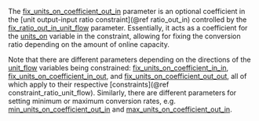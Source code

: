 The [fix\_units\_on\_coefficient\_out\_in](@ref) parameter is an optional coefficient in the
[unit output-input ratio constraint](@ref ratio_out_in) controlled by the [fix\_ratio\_out\_in\_unit\_flow](@ref) parameter.
Essentially, it acts as a coefficient for the [units\_on](@ref) variable in the constraint,
allowing for fixing the conversion ratio depending on the amount of online capacity.

Note that there are different parameters depending on the directions of the [unit\_flow](@ref) variables
being constrained: [fix\_units\_on\_coefficient\_in\_in](@ref), [fix\_units\_on\_coefficient\_in\_out](@ref), and
[fix\_units\_on\_coefficient\_out\_out](@ref), all of which apply to their respective [constraints](@ref constraint_ratio_unit_flow).
Similarly, there are different parameters for setting minimum or maximum conversion rates, e.g. 
[min\_units\_on\_coefficient\_out\_in](@ref) and [max\_units\_on\_coefficient\_out\_in](@ref).
